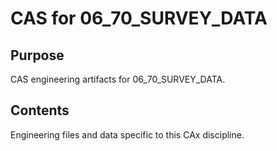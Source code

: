 # CAS for 06_70_SURVEY_DATA

## Purpose
CAS engineering artifacts for 06_70_SURVEY_DATA.

## Contents
Engineering files and data specific to this CAx discipline.
